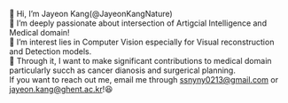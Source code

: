 👋 Hi, I’m Jayeon Kang(@JayeonKangNature)  
👀 I’m deeply passionate about intersection of Artigcial Intelligence and Medical domain!  
🌱 I’m  interest lies in Computer Vision especially for Visual reconstruction and Detection models.  
💞️ Through it, I want to make significant contributions to medical domain particularly succh as cancer dianosis and surgerical planning.  
If you want to reach out me, email me through ssnyny0213@gmail.com or jayeon.kang@ghent.ac.kr!😆
